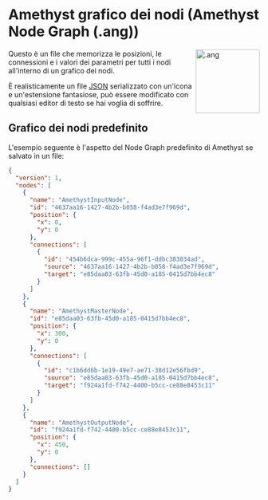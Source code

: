 # Amethyst grafico dei nodi (Amethyst Node Graph (.ang))

<img align="right" src="https://github.com/Geoxor/amethyst/raw/master/assets/images/ang.png" alt=".ang" width="128"/>

Questo è un file che memorizza le posizioni, le connessioni e i valori dei parametri per tutti i nodi all'interno di un grafico dei nodi.

È realisticamente un file [JSON](https://it.wikipedia.org/wiki/JavaScript_Object_Notation) serializzato con un'icona e un'estensione fantasiose, può essere modificato con qualsiasi editor di testo se hai voglia di soffrire.

## Grafico dei nodi predefinito
L'esempio seguente è l'aspetto del Node Graph predefinito di Amethyst se salvato in un file:
```json
{
  "version": 1,
  "nodes": [
    {
      "name": "AmethystInputNode",
      "id": "4637aa16-1427-4b2b-b058-f4ad3e7f969d",
      "position": {
        "x": 0,
        "y": 0
      },
      "connections": [
        {
          "id": "454b6dca-999c-455a-96f1-ddbc383034ad",
          "source": "4637aa16-1427-4b2b-b058-f4ad3e7f969d",
          "target": "e85daa03-63fb-45d0-a185-0415d7bb4ec8"
        }
      ]
    },
    {
      "name": "AmethystMasterNode",
      "id": "e85daa03-63fb-45d0-a185-0415d7bb4ec8",
      "position": {
        "x": 300,
        "y": 0
      },
      "connections": [
        {
          "id": "c1b6dd6b-1e19-49e7-ae71-38d12e56fbd9",
          "source": "e85daa03-63fb-45d0-a185-0415d7bb4ec8",
          "target": "f924a1fd-f742-4400-b5cc-ce88e8453c11"
        }
      ]
    },
    {
      "name": "AmethystOutputNode",
      "id": "f924a1fd-f742-4400-b5cc-ce88e8453c11",
      "position": {
        "x": 450,
        "y": 0
      },
      "connections": []
    }
  ]
}
```

